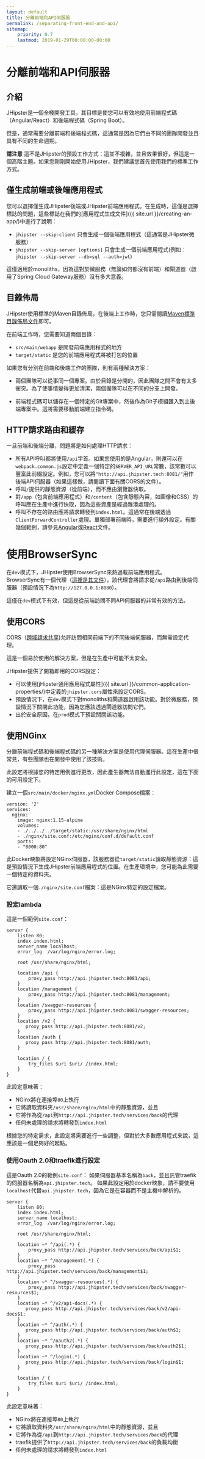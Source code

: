 ```yaml
---
layout: default
title: 分離前端和API伺服器
permalink: /separating-front-end-and-api/
sitemap:
    priority: 0.7
    lastmod: 2019-01-29T00:00:00-00:00
---
```


# <i class="fa fa-unlink"></i> 分離前端和API伺服器

## 介紹

JHipster是一個全棧開發工具，其目標是使您可以有效地使用前端程式碼（Angular/React）和後端程式碼（Spring Boot）。

但是，通常需要分離前端和後端程式碼，這通常是因為它們由不同的團隊開發並且具有不同的生命週期。

**請注意** 這不是JHipster的預設工作方式：這並不複雜，並且效果很好，但這是一個高階主題。如果您剛剛開始使用JHipster，我們建議您首先使用我們的標準工作方式。

## 僅生成前端或後端應用程式

您可以選擇僅生成JHipster後端或JHipster前端應用程式。在生成時，這僅是選擇標誌的問題，這些標誌在我們的[應用程式生成文件]({{ site.url }}/creating-an-app/)中進行了說明：

- `jhipster --skip-client` 只會生成一個後端應用程式（這通常是JHipster微服務）
- `jhipster --skip-server [options]` 只會生成一個前端應用程式(例如：`jhipster --skip-server --db=sql --auth=jwt`)

這僅適用於monoliths，因為這對於微服務（無論如何都沒有前端）和閘道器（啟用了Spring Cloud Gateway服務）沒有多大意義。

## 目錄佈局

JHipster使用標準的Maven目錄佈局。在後端上工作時，您只需閱讀[Maven標準目錄佈局文件](https://maven.apache.org/guides/introduction/introduction-to-the-standard-directory-layout.html)即可。

在前端工作時，您需要知道兩個目錄：

- `src/main/webapp` 是開發前端應用程式的地方
- `target/static` 是您的前端應用程式將被打包的位置

如果您有分別在前端和後端工作的團隊，則有兩種解決方案：

- 兩個團隊可以從事同一個專案。由於目錄是分開的，因此團隊之間不會有太多衝突。為了使事情變得更加清潔，兩個團隊可以在不同的分支上開發。

- 前端程式碼可以儲存在一個特定的Git專案中，然後作為Git子模組匯入到主後端專案中。這將需要移動前端建立指令碼。

## HTTP請求路由和緩存

一旦前端和後端分離，問題將是如何處理HTTP請求：

- 所有API呼叫都將使用`/api`字首。如果您使用的是Angular，則還可以在`webpack.common.js`設定中定義一個特定的`SERVER_API_URL`常數，該常數可以豐富此前綴設定。例如，您可以將`"http://api.jhipster.tech:8081/"`用作後端API伺服器（如果這樣做，請閱讀下面有關CORS的文件）。
- 呼叫`/`提供的靜態資源（從前端），而不應由瀏覽器快取。
- 對`/app`（包含前端應用程式）和`/content`（包含靜態內容，如圖像和CSS）的呼叫應在生產中進行快取，因為這些資產是經過雜湊處理的。
- 呼叫不存在的路由應將請求轉發到`index.html`。這通常在後端透過`ClientForwardController`處理。單獨部署前端時，需要進行額外設定。有關幾個範例，請參見[Angular](https://angular.io/guide/deployment#server-configuration)或[React](https://facebook.github.io/create-react-app/docs/deployment)文件。

# 使用BrowserSync

在`dev`模式下，JHipster使用BrowserSync來熱過載前端應用程式。BrowserSync有一個代理（[這裡是其文件](https://www.browsersync.io/docs/options#option-proxy)），該代理會將請求從`/api`路由到後端伺服器（預設情況下為`http://127.0.0.1:8080`）。

這僅在`dev`模式下有效，但這是從前端訪問不同API伺服器的非常有效的方法。

## 使用CORS

CORS（[跨域請求共享](https://wikipedia.org/wiki/Cross-origin_resource_sharing))允許訪問相同前端下的不同後端伺服器，而無需設定代理。

這是一個易於使用的解決方案，但是在生產中可能不太安全。

JHipster提供了開箱即用的CORS設定：

- 可以使用[jHipster通用應用程式屬性]({{ site.url }}/common-application-properties/)中定義的`jhipster.cors`屬性來設定CORS。
- 預設情況下，在`dev`模式下對monoliths和閘道器啟用該功能。對於微服務，預設情況下關閉此功能，因為您應該透過閘道器訪問它們。
- 出於安全原因，在`prod`模式下預設關閉該功能。

## 使用NGinx

分離前端程式碼和後端程式碼的另一種解決方案是使用代理伺服器。這在生產中很常見，有些團隊也在開發中使用了該技術。

此設定將根據您的特定用例進行更改，因此產生器無法自動進行此設定，這在下面的可用設定下。

建立一個`src/main/docker/nginx.yml`Docker Compose檔案：

    version: '2'
    services:
      nginx:
        image: nginx:1.15-alpine
        volumes:
        - ./../../../target/static:/usr/share/nginx/html
        - ./nginx/site.conf:/etc/nginx/conf.d/default.conf
        ports:
        - "8000:80"

此Docker映象將設定NGinx伺服器，該服務器從`target/static`讀取靜態資源：這是預設情況下生成JHipster前端應用程式的位置。在生產環境中，您可能為此需要一個特定的資料夾。

它還讀取一個`./nginx/site.conf`檔案：這是NGinx特定的設定檔案。

### 設定lambda
這是一個範例`site.conf`：

    server {
        listen 80;
        index index.html;
        server_name localhost;
        error_log  /var/log/nginx/error.log;

        root /usr/share/nginx/html;

        location /api {
            proxy_pass http://api.jhipster.tech:8081/api;
        }
        location /management {
            proxy_pass http://api.jhipster.tech:8081/management;
        }
        location /swagger-resources {
            proxy_pass http://api.jhipster.tech:8081/swagger-resources;
        }        
        location /v2 {
           proxy_pass http://api.jhipster.tech:8081/v2;
        }
        location /auth {
           proxy_pass http://api.jhipster.tech:8081/auth;
        }
 
        location / {
            try_files $uri $uri/ /index.html;
        }
    }

此設定意味著：

- NGinx將在連接埠`80`上執行
- 它將讀取資料夾`/usr/share/nginx/html`中的靜態資源，並且
- 它將作為從`/api`到`http://api.jhipster.tech/services/back`的代理
- 任何未處理的請求將轉發到`index.html`

根據您的特定需求，此設定將需要進行一些調整，但對於大多數應用程式來說，這應該是一個足夠好的起點。

### 使用Oauth 2.0和traefik進行設定

這是Oauth 2.0的範例`site.conf`：
如果伺服器基本名稱為`back`，並且託管traefik的伺服器名稱為`api.jhipster.tech`。
如果此設定用於docker映象，請不要使用`localhost`代替`api.jhipster.tech`，因為它是在容器而不是主機中解析的。

    server {
        listen 80;
        index index.html;
        server_name localhost;
        error_log  /var/log/nginx/error.log;

        root /usr/share/nginx/html;

        location ~* ^/api(.*) {
            proxy_pass http://api.jhipster.tech/services/back/api$1;
        }
        location ~* ^/management(.*) {
            proxy_pass http://api.jhipster.tech/services/back/management$1;
        }
        location ~* ^/swagger-resources(.*) {
            proxy_pass http://api.jhipster.tech/services/back/swagger-resources$1;
        }        
        location ~* ^/v2/api-docs(.*) {
           proxy_pass http://api.jhipster.tech/services/back/v2/api-docs$1;
        }
        location ~* ^/auth(.*) {
           proxy_pass http://api.jhipster.tech/services/back/auth$1;
        }
        location ~* ^/oauth2(.*) {
           proxy_pass http://api.jhipster.tech/services/back/oauth2$1;
        }
        location ~* ^/login(.*) {
           proxy_pass http://api.jhipster.tech/services/back/login$1;
        }
 
        location / {
            try_files $uri $uri/ /index.html;
        }
    }

此設定意味著：

- NGinx將在連接埠`80`上執行
- 它將讀取資料夾`/usr/share/nginx/html`中的靜態資源，並且
- 它將作為從`/api`到`http://api.jhipster.tech/services/back`的代理
- traefik提供了`http://api.jhipster.tech/services/back`的負載均衡
- 任何未處理的請求將轉發到`index.html`
